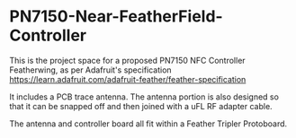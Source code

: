 # PN7150-Near-FeatherField-Controller
This is the project space for a proposed PN7150 NFC Controller Featherwing, as per Adafruit's specification https://learn.adafruit.com/adafruit-feather/feather-specification

It includes a PCB trace antenna. The antenna portion is also designed so that it can be snapped off and then joined with a uFL RF adapter cable.

The antenna and controller board all fit within a Feather Tripler Protoboard. 


